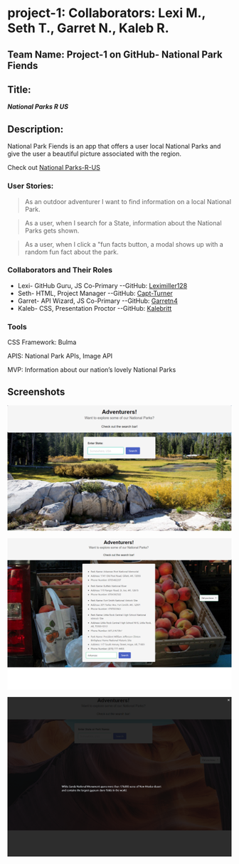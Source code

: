 # project-1: Collaborators: Lexi M., Seth T., Garret N., Kaleb R.

## Team Name: Project-1 on GitHub- National Park Fiends

## Title:

***National Parks R US***

## Description:

National Park Fiends is an app that offers a user local National Parks and give the user a beautiful picture associated with the region. 

Check out [National Parks-R-US](https://leximiller128.github.io/project-1-Hikers-R-US/)

### User Stories:

> As an outdoor adventurer I want to find information on a local National Park.

> As a user, when I search for a State, information about the National Parks gets shown.

> As a user, when I click a "fun facts button, a modal shows up with a random fun fact about the park. 


### Collaborators and Their Roles

* Lexi- GitHub Guru, JS Co-Primary --GitHub: [Leximiller128](https://github.com/Leximiller128)
* Seth- HTML, Project Manager --GitHub: [Capt-Turner](https://github.com/Capt-Turner)
* Garret- API Wizard, JS Co-Primary --GitHub: [Garretn4](https://github.com/Garretn4)
* Kaleb- CSS, Presentation Proctor --GitHub: [Kalebritt](https://github.com/kalebritt)

### Tools

CSS Framework:
Bulma

APIS:
National Park APIs,
Image API

MVP:
Information about our nation’s lovely National Parks

## Screenshots

![Homepage](/assets/images/Example%20Homepage.png)

![Example](/assets/images/Example%20Search.png)

![FunFact](/assets/images/Modal%20Example.png)